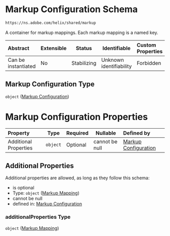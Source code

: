 # Markup Configuration Schema

```txt
https://ns.adobe.com/helix/shared/markup
```

A container for markup mappings. Each markup mapping is a named key.


| Abstract            | Extensible | Status      | Identifiable            | Custom Properties | Additional Properties | Access Restrictions | Defined In                                                      |
| :------------------ | ---------- | ----------- | ----------------------- | :---------------- | --------------------- | ------------------- | --------------------------------------------------------------- |
| Can be instantiated | No         | Stabilizing | Unknown identifiability | Forbidden         | Allowed               | none                | [markup.schema.json](markup.schema.json "open original schema") |

## Markup Configuration Type

`object` ([Markup Configuration](markup.md))

# Markup Configuration Properties

| Property              | Type     | Required | Nullable       | Defined by                                                                                                                    |
| :-------------------- | -------- | -------- | -------------- | :---------------------------------------------------------------------------------------------------------------------------- |
| Additional Properties | `object` | Optional | cannot be null | [Markup Configuration](markup-markup-mapping.md "https&#x3A;//ns.adobe.com/helix/shared/markupmapping#/additionalProperties") |

## Additional Properties

Additional properties are allowed, as long as they follow this schema:




-   is optional
-   Type: `object` ([Markup Mapping](markup-markup-mapping.md))
-   cannot be null
-   defined in: [Markup Configuration](markup-markup-mapping.md "https&#x3A;//ns.adobe.com/helix/shared/markupmapping#/additionalProperties")

### additionalProperties Type

`object` ([Markup Mapping](markup-markup-mapping.md))
